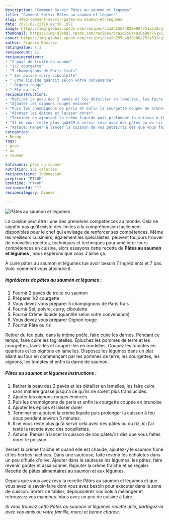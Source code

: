```yaml
---
description: "Comment Servir Pâtes au saumon et légumes"
title: "Comment Servir Pâtes au saumon et légumes"
slug: 4403-comment-servir-pates-au-saumon-et-legumes
date: 2021-02-22T16:42:56.197Z
image: https://img-global.cpcdn.com/recipes/cca2d255a4828e80/751x532cq70/pates-au-saumon-et-legumes-photo-principale-de-la-recette.jpg
thumbnail: https://img-global.cpcdn.com/recipes/cca2d255a4828e80/751x532cq70/pates-au-saumon-et-legumes-photo-principale-de-la-recette.jpg
cover: https://img-global.cpcdn.com/recipes/cca2d255a4828e80/751x532cq70/pates-au-saumon-et-legumes-photo-principale-de-la-recette.jpg
author: Francis Ramirez
ratingvalue: 4.3
reviewcount: 11
recipeingredient:
- "2 pavs de truite ou saumon"
- "1/2 courgette"
- "5 champignons de Paris frais"
- " Sel poivre curry ciboulette"
- " Crme liquide quantit selon votre convenance"
- " Oignon rouge"
- " Pte ou riz"
recipeinstructions:
- "Retirer la peau des 2 pavés et les détailler en lamelles, les faire cuire sans matière grasse jusqu&#39;à ce qu&#39;ils ne soient plus translucides."
- "Ajouter les oignons rouges émincés"
- "Puis les champignons de paris et enfin la courgette coupée en brunoise"
- "Ajouter les épices et laisser dorer"
- "Terminer en ajoutant la crème liquide puis prolonger la cuisson à feu doux pendant environ 5 minutes."
- "Il ne vous reste plus qu&#39;à servir cela avec des pâtes ou du riz, ici j&#39;ai testé la recette avec des coquillettes."
- "Astuce: Penser à lancer la cuisson de vos pâtes/riz dès que vous faites dorer le poisson."
categories:
- Resep
tags:
- ptes
- au
- saumon

katakunci: ptes au saumon 
nutrition: 131 calories
recipecuisine: Indonesian
preptime: "PT40M"
cooktime: "PT40M"
recipeyield: "1"
recipecategory: Dinner

---
```



![Pâtes au saumon et légumes](https://img-global.cpcdn.com/recipes/cca2d255a4828e80/751x532cq70/pates-au-saumon-et-legumes-photo-principale-de-la-recette.jpg)

La cuisine peut être l'une des premières compétences au monde. Cela ne signifie pas qu'il existe des limites à la compréhension facilement disponibles pour le chef qui envisage de renforcer ses compétences. Même les meilleurs cuisiniers, également les spécialistes, peuvent toujours trouver de nouvelles recettes, techniques et techniques pour améliorer leurs compétences en cuisine, alors essayons cette recette de <strong> Pâtes au saumon et légumes </strong>, nous espérons que vous J'aime ça.

<!--inarticleads1-->

À cuire pâtes au saumon et légumes tue avoir besoin 7 Ingrédients et 7 pas. Voici comment vous atteindre il.

##### Ingrédients de pâtes au saumon et légumes :

1. Fournir 2 pavés de truite ou saumon
1. Préparer 1/2 courgette
1. Vous devez vous préparer 5 champignons de Paris frais
1. Fournir  Sel, poivre, curry, ciboulette
1. Fournir  Crème liquide (quantité selon votre convenance)
1. Vous devez vous préparer  Oignon rouge
1. Fournir  Pâte ou riz


Retirer du feu puis, dans la même poêle, faire cuire les darnes. Pendant ce temps, faire cuire les tagliatelles. Épluchez les pommes de terre et les courgettes, lavez-les et coupez-les en rondelles. Coupez les tomates en quartiers et les oignons en lamelles. Disposez les légumes dans un plat allant au four en commençant par les pommes de terre, les courgettes, les oignons, les tomates et enfin la darne de saumon. 

<!--inarticleads2-->

##### Pâtes au saumon et légumes instructions :

1. Retirer la peau des 2 pavés et les détailler en lamelles, les faire cuire sans matière grasse jusqu&#39;à ce qu&#39;ils ne soient plus translucides.
1. Ajouter les oignons rouges émincés
1. Puis les champignons de paris et enfin la courgette coupée en brunoise
1. Ajouter les épices et laisser dorer
1. Terminer en ajoutant la crème liquide puis prolonger la cuisson à feu doux pendant environ 5 minutes.
1. Il ne vous reste plus qu&#39;à servir cela avec des pâtes ou du riz, ici j&#39;ai testé la recette avec des coquillettes.
1. Astuce: Penser à lancer la cuisson de vos pâtes/riz dès que vous faites dorer le poisson.


Versez la crème fraîche et quand elle est chaude, ajoutez-y le saumon fumé et les herbes hachées. Dans une sauteuse, faite revenir les échalotes dans un peu d&#39;huile d&#39;olive. Ajouter dans la sauteuse les légumes, les pâtes, faire revenir, goûter et assaisonner. Rajouter la crème fraîche et se régaler. Recette de pâtes alimentaires au saumon et aux légumes. 

<!--inarticleads1-->

<p>
Depuis que vous avez revu la recette Pâtes au saumon et légumes et que vous avez le savoir-faire dont vous avez besoin pour exécuter dans la zone de cuisson. Sortez ce tablier, dépoussiérez vos bols à mélanger et retroussez vos manches. Vous avez un peu de cuisine à faire.
</p>

<p>
<i>Si vous trouvez cette Pâtes au saumon et légumes recette utile, partagez-la avec vos amis ou votre famille, merci et bonne chance.</i>
</p>
